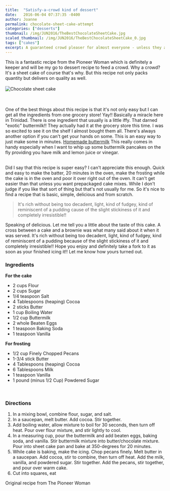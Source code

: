 ```yaml
---
title:  "Satisfy-a-crowd kind of dessert"
date:   2016-06-04 07:37:35 -0400
author: Joanne
permalink: chocolate-sheet-cake-attempt
categories: ["desserts"]
thumbnail: /img/JUN2016/TheBestChocolateSheetCake.jpg
scaled_thumbnail: /img/JUN2016/TheBestChocolateSheetCake_0.jpg
tags: ["cakes"]
excerpt: A guaranteed crowd pleaser for almost everyone - unless they are gluten and nut intolerant or those rare ones who hate chocolate!?!?!?
---
```



This is a fantastic recipe from the Pioneer Woman which is definitely a keeper and will be my go to dessert recipe to feed a crowd.  Why a crowd? It's a sheet cake of course that's why. But this recipe not only packs quantity but delivers on quality as well.
<br>
<br>
![Chocolate sheet cake](/img/JUN2016/TheBestChocolateSheetCake.jpg")  
<br>
<br>

One of the best things about this recipe is that it's not only easy but I can get all the ingredients from one grocery store! Yay!! Basically a miracle here in Trinidad. There is one ingredient that usually is a little iffy. That darned "exotic" buttermilk!! They actually had it at the grocery store this time. I was so excited to see it on the shelf I almost bought them all. There's always another option if you can't get your hands on some. This is an easy way to just make some in minutes. [Homemade buttermilk](http://www.foodnetwork.com/recipes/emeril-lagasse/homemade-buttermilk-recipe.html) This really comes in handy especially when I want to whip up some buttermilk pancakes on the fly providing you have milk and lemon juice or vinegar.
<br><br>

Did I say that this recipe is super easy? I can't appreciate this enough. Quick and easy to make the batter, 20 minutes in the oven, make the frosting while the cake is in the oven and poor it over right out of the oven. It can't get easier than that unless you want prepackaged cake mixes. While I don't judge if you like that sort of thing but that's not usually for me. So it's nice to find a recipe that is basic, simple, delicious and from scratch.  


> It's rich without being too decadent, light, kind of fudgey, kind of reminiscent of a pudding cause of the slight stickiness of it and completely irresistible!!


Speaking of delicious. Let me tell you a little about the taste of this cake. A cross between a cake and a brownie was what many said about it when it was served. It's rich without being too decadent, light, kind of fudgey, kind of reminiscent of a pudding because of the slight stickiness of it and completely irresistible!! Hope you enjoy and definitely take a fork to it as soon as your finished icing it!! Let me know how yours turned out.
<br>

### Ingredients
**For the cake**

* 2 cups Flour
* 2 cups Sugar
* 1/4 teaspoon Salt
* 4 Tablespoons (heaping) Cocoa
* 2 sticks Butter
* 1 cup Boiling Water
* 1/2 cup Buttermilk
* 2 whole Beaten Eggs
* 1 teaspoon Baking Soda
* 1 teaspoon Vanilla

**For frosting**

* 1/2 cup Finely Chopped Pecans
* 1-3/4 stick Butter
* 4 Tablespoons (heaping) Cocoa
* 6 Tablespoons Milk
* 1 teaspoon Vanilla
* 1 pound (minus 1/2 Cup) Powdered Sugar
<br>

### Directions
1. In a mixing bowl, combine flour, sugar, and salt.
1. In a saucepan, melt butter. Add cocoa. Stir together.
1. Add boiling water, allow mixture to boil for 30 seconds, then turn off heat. Pour over flour mixture, and stir lightly to cool.
1. In a measuring cup, pour the buttermilk and add beaten eggs, baking soda, and vanilla. Stir buttermilk mixture into butter/chocolate mixture. Pour into sheet cake pan and bake at 350-degrees for 20 minutes.
1. While cake is baking, make the icing. Chop pecans finely. Melt butter in a saucepan. Add cocoa, stir to combine, then turn off heat. Add the milk, vanilla, and powdered sugar. Stir together. Add the pecans, stir together, and pour over warm cake.
1. Cut into squares, eat


Original recipe from The Pioneer Woman
